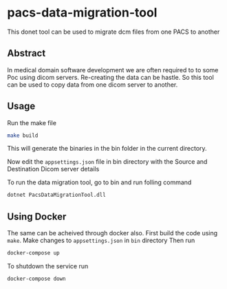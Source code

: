 # pacs-data-migration-tool
 This donet tool can be used to migrate dcm files from one PACS to another

## Abstract 
In medical domain software development we are often required to to some Poc using dicom servers.
Re-creating the data can be hastle. So this tool can be used to copy data from one dicom server to another.

## Usage
Run the make file
```bash
make build
```

This will generate the binaries in the bin folder in the current directory.

Now edit the `appsettings.json` file in bin directory with the Source and Destination Dicom server details

To run the data migration tool, go to bin and run folling command
```bash
dotnet PacsDataMigrationTool.dll
```

## Using Docker
The same can be acheived through docker also.
First build the code using `make`.
Make changes to `appsettings.json` in `bin` directory
Then run 
```bash 
docker-compose up
```
To shutdown the service run 
```bash 
docker-compose down
```
    